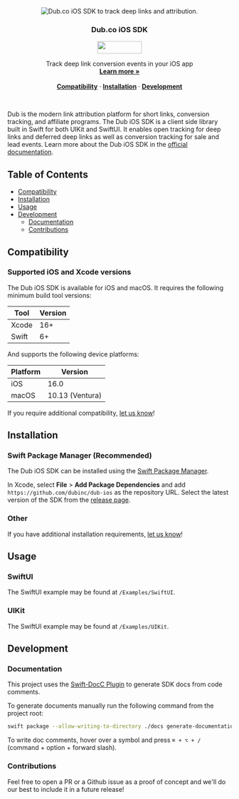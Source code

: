 <div align="center">
  <img src="https://github.com/dubinc/dub/assets/28986134/3815d859-afaa-48f9-a9b3-c09964e4d404" alt="Dub.co iOS SDK to track deep links and attribution.">
  <h3>Dub.co iOS SDK</h3>
  
  <a href="https://opensource.org/licenses/MIT">
    <img src="https://img.shields.io/badge/License-MIT-blue.svg" style="width: 100px; height: 28px;" />
  </a>
</div>

<p align="center">
    Track deep link conversion events in your iOS app
    <br />
    <a href="https://dub.co/docs/concepts/deep-links/attribution"><strong>Learn more »</strong></a>
    <br />
    <br />
    <a href="#compatibility"><strong>Compatibility</strong></a> ·
    <a href="#installation"><strong>Installation</strong></a> ·
    <a href="#development"><strong>Development</strong></a>
</p>

<br/>

<!-- Start Summary [summary] -->
Dub is the modern link attribution platform for short links, conversion tracking, and affiliate programs. 
The Dub iOS SDK is a client side library built in Swift for both UIKit and SwiftUI. 
It enables open tracking for deep links and deferred deep links as well as conversion tracking for sale and lead events.
Learn more about the Dub iOS SDK in the [official documentation](https://dub.co/docs/sdks/ios/overview).
<!-- End Summary [summary] -->

<!-- Start Table of Contents [toc] -->
## Table of Contents
<!-- $toc-max-depth=2 -->
  * [Compatibility](#compatibility)
  * [Installation](#Installation)
  * [Usage](#usage)
* [Development](#development)
  * [Documentation](#documentation)
  * [Contributions](#contributions)

<!-- End Table of Contents [toc] -->

Compatibility
-------------------------

### Supported iOS and Xcode versions

The Dub iOS SDK is available for iOS and macOS. It requires the following minimum build tool versions:

| Tool  | Version |
| ----- | ------- |
| Xcode | 16+   |
| Swift | 6+    |

And supports the following device platforms:

| Platform | Version            |
| -------- | ------------------ |
| iOS      | 16.0               |
| macOS    | 10.13 (Ventura)    |

If you require additional compatibility, [let us know](https://dub.co/contact/support)!


<!-- Start SDK Installation [installation] -->
## Installation

### Swift Package Manager (Recommended)

The Dub iOS SDK can be installed using the [Swift Package Manager](https://docs.swift.org/swiftpm/documentation/packagemanagerdocs/).
  
In Xcode, select **File** > **Add Package Dependencies** and add `https://github.com/dubinc/dub-ios` as the repository URL. Select the latest version of the SDK from the [release page](https://github.com/dubinc/dub-ios/releases).
  
### Other

If you have additional installation requirements, [let us know](https://dub.co/contact/support)!


<!-- Usage [usage] -->
## Usage

### SwiftUI

The SwiftUI example may be found at `/Examples/SwiftUI`.

### UIKit

The SwiftUI example may be found at `/Examples/UIKit`.

## Development

### Documentation
This project uses the [Swift-DocC Plugin](https://github.com/apple/swift-docc-plugin) to generate SDK docs from code comments. 

To generate documents manually run the following command from the project root:

```bash
swift package --allow-writing-to-directory ./docs generate-documentation --target Dub --output-path ./docs
```
    
To write doc comments, hover over a symbol and press `⌘ + ⌥ + /` (command + option + forward slash).

### Contributions

Feel free to open a PR or a Github issue as a proof of concept and we'll do our best to include it in a future release!
